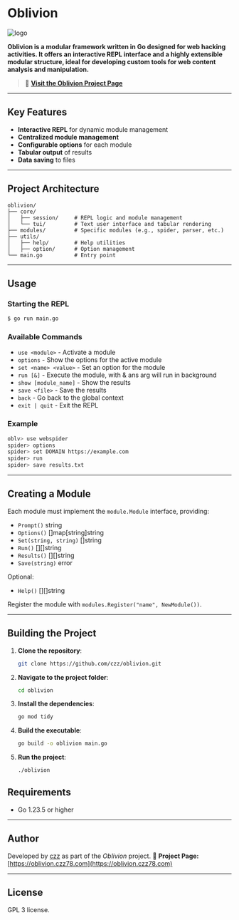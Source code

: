 
# Oblivion

![logo](https://oblivion.czz78.com/images/oblivion_logo_250.png)

**Oblivion is a modular framework written in Go designed for web hacking activities. It offers an interactive REPL interface and a highly extensible modular structure, ideal for developing custom tools for web content analysis and manipulation.**

> 🔗 **[Visit the Oblivion Project Page](https://oblivion.czz78.com)**

---

## Key Features

* **Interactive REPL** for dynamic module management
* **Centralized module management**
* **Configurable options** for each module
* **Tabular output** of results
* **Data saving** to files

---

## Project Architecture

```
oblivion/
├── core/
│   ├── session/     # REPL logic and module management
│   └── tui/         # Text user interface and tabular rendering
├── modules/         # Specific modules (e.g., spider, parser, etc.)
├── utils/
│   ├── help/        # Help utilities
│   ├── option/      # Option management
└── main.go          # Entry point
```

---

## Usage

### Starting the REPL

```bash
$ go run main.go
```

### Available Commands

* `use <module>` - Activate a module
* `options` - Show the options for the active module
* `set <name> <value>` - Set an option for the module
* `run [&]` - Execute the module, with & ans arg will run in background
* `show [module_name]` - Show the results
* `save <file>` - Save the results
* `back` - Go back to the global context
* `exit | quit` - Exit the REPL

### Example

```bash
oblv> use webspider
spider> options
spider> set DOMAIN https://example.com
spider> run
spider> save results.txt
```

---

## Creating a Module

Each module must implement the `module.Module` interface, providing:

* `Prompt()` string
* `Options()` \[]map\[string]string
* `Set(string, string)` \[]string
* `Run()` \[]\[]string
* `Results()` \[]\[]string
* `Save(string)` error

Optional:

* `Help()` \[]\[]string

Register the module with `modules.Register("name", NewModule())`.

---

## Building the Project

1. **Clone the repository**:

    ```bash
    git clone https://github.com/czz/oblivion.git
    ```

2. **Navigate to the project folder**:

    ```bash
    cd oblivion
    ```

3. **Install the dependencies**:

    ```bash
    go mod tidy
    ```

4. **Build the executable**:

    ```bash
    go build -o oblivion main.go
    ```

5. **Run the project**:

    ```bash
    ./oblivion
    ```

## Requirements

* Go 1.23.5 or higher

---

## Author

Developed by [czz](https://github.com/czz) as part of the *Oblivion* project.
🔗 **Project Page:** [https://oblivion.czz78.com](https://oblivion.czz78.com)

---

## License

GPL 3 license.
